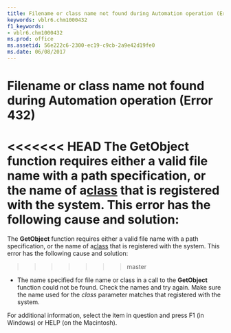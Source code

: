 ```yaml
---
title: Filename or class name not found during Automation operation (Error 432)
keywords: vblr6.chm1000432
f1_keywords:
- vblr6.chm1000432
ms.prod: office
ms.assetid: 56e222c6-2300-ec19-c9cb-2a9e42d19fe0
ms.date: 06/08/2017
---
```



# Filename or class name not found during Automation operation (Error 432)

<<<<<<< HEAD
The  **GetObject** function requires either a valid file name with a path specification, or the name of a[class](../../Glossary/vbe-glossary.md) that is registered with the system. This error has the following cause and solution:
=======
The  **GetObject** function requires either a valid file name with a path specification, or the name of a[class](../../Glossary/vbe-glossary.md#class) that is registered with the system. This error has the following cause and solution:
>>>>>>> master



- The name specified for file name or class in a call to the  **GetObject** function could not be found. Check the names and try again. Make sure the name used for the _class_ parameter matches that registered with the system.
    

For additional information, select the item in question and press F1 (in Windows) or HELP (on the Macintosh).


